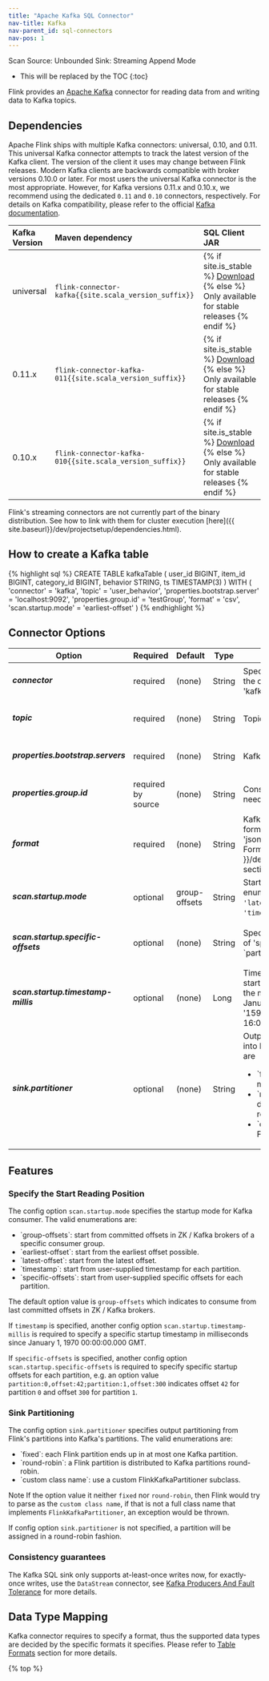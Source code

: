 ```yaml
---
title: "Apache Kafka SQL Connector"
nav-title: Kafka
nav-parent_id: sql-connectors
nav-pos: 1
---
```

<!--
Licensed to the Apache Software Foundation (ASF) under one
or more contributor license agreements.  See the NOTICE file
distributed with this work for additional information
regarding copyright ownership.  The ASF licenses this file
to you under the Apache License, Version 2.0 (the
"License"); you may not use this file except in compliance
with the License.  You may obtain a copy of the License at

  http://www.apache.org/licenses/LICENSE-2.0

Unless required by applicable law or agreed to in writing,
software distributed under the License is distributed on an
"AS IS" BASIS, WITHOUT WARRANTIES OR CONDITIONS OF ANY
KIND, either express or implied.  See the License for the
specific language governing permissions and limitations
under the License.
-->

<span class="label label-primary">Scan Source: Unbounded</span>
<span class="label label-primary">Sink: Streaming Append Mode</span>

* This will be replaced by the TOC
{:toc}

Flink provides an [Apache Kafka](https://kafka.apache.org) connector for reading data from and writing data to Kafka topics.

Dependencies
------------

Apache Flink ships with multiple Kafka connectors: universal, 0.10, and 0.11.
This universal Kafka connector attempts to track the latest version of the Kafka client.
The version of the client it uses may change between Flink releases.
Modern Kafka clients are backwards compatible with broker versions 0.10.0 or later.
For most users the universal Kafka connector is the most appropriate.
However, for Kafka versions 0.11.x and 0.10.x, we recommend using the dedicated ``0.11`` and ``0.10`` connectors, respectively.
For details on Kafka compatibility, please refer to the official [Kafka documentation](https://kafka.apache.org/protocol.html#protocol_compatibility).

| Kafka Version       | Maven dependency                                          | SQL Client JAR         |
| :------------------ | :-------------------------------------------------------- | :----------------------|
| universal           | `flink-connector-kafka{{site.scala_version_suffix}}`      | {% if site.is_stable %} [Download](https://repo.maven.apache.org/maven2/org/apache/flink/flink-connector-kafka{{site.scala_version_suffix}}/{{site.version}}/flink-connector-kafka{{site.scala_version_suffix}}-{{site.version}}.jar) {% else %} Only available for stable releases {% endif %} |
| 0.11.x              | `flink-connector-kafka-011{{site.scala_version_suffix}}`  | {% if site.is_stable %} [Download](https://repo.maven.apache.org/maven2/org/apache/flink/flink-connector-kafka-011{{site.scala_version_suffix}}/{{site.version}}/flink-connector-kafka{{site.scala_version_suffix}}-{{site.version}}.jar) {% else %} Only available for stable releases {% endif %} |
| 0.10.x              | `flink-connector-kafka-010{{site.scala_version_suffix}}`  | {% if site.is_stable %} [Download](https://repo.maven.apache.org/maven2/org/apache/flink/flink-connector-kafka-010{{site.scala_version_suffix}}/{{site.version}}/flink-connector-kafka{{site.scala_version_suffix}}-{{site.version}}.jar) {% else %} Only available for stable releases {% endif %} |

Flink's streaming connectors are not currently part of the binary distribution.
See how to link with them for cluster execution [here]({{ site.baseurl}}/dev/projectsetup/dependencies.html).

How to create a Kafka table
----------------
<div class="codetabs" markdown="1">
<div data-lang="SQL" markdown="1">
{% highlight sql %}
CREATE TABLE kafkaTable (
 user_id BIGINT,
 item_id BIGINT,
 category_id BIGINT,
 behavior STRING,
 ts TIMESTAMP(3)
) WITH (
 'connector' = 'kafka',
 'topic' = 'user_behavior',
 'properties.bootstrap.server' = 'localhost:9092',
 'properties.group.id' = 'testGroup',
 'format' = 'csv',
 'scan.startup.mode' = 'earliest-offset'
)
{% endhighlight %}
</div>
</div>

Connector Options
----------------

<table class="table table-bordered">
    <thead>
    <tr>
      <th class="text-left" style="width: 25%">Option</th>
      <th class="text-center" style="width: 8%">Required</th>
      <th class="text-center" style="width: 7%">Default</th>
      <th class="text-center" style="width: 10%">Type</th>
      <th class="text-center" style="width: 50%">Description</th>
    </tr>
    </thead>
    <tbody>
    <tr>
      <td><h5>connector</h5></td>
      <td>required</td>
      <td style="word-wrap: break-word;">(none)</td>
      <td>String</td>
      <td>Specify what connector to use, for Kafka the options are: 'kafka', 'kafka-0.11', 'kafka-0.10'.</td>
    </tr>
    <tr>
      <td><h5>topic</h5></td>
      <td>required</td>
      <td style="word-wrap: break-word;">(none)</td>
      <td>String</td>
      <td>Topic name from which the table is read.</td>
    </tr>
    <tr>
      <td><h5>properties.bootstrap.servers</h5></td>
      <td>required</td>
      <td style="word-wrap: break-word;">(none)</td>
      <td>String</td>
      <td>Kafka server connection string.</td>
    </tr>
    <tr>
      <td><h5>properties.group.id</h5></td>
      <td>required by source</td>
      <td style="word-wrap: break-word;">(none)</td>
      <td>String</td>
      <td>Consumer group in Kafka consumer, no need for Kafka producer</td>
    </tr>
    <tr>
      <td><h5>format</h5></td>
      <td>required</td>
      <td style="word-wrap: break-word;">(none)</td>
      <td>String</td>
      <td>Kafka connector requires to specify a format,
      the supported formats are 'csv', 'json' and 'avro'.
      Please refer to [Table Formats]({{ site.baseurl }}/dev/table/connect.html#table-formats) section for more details.
      </td>
    </tr>
    <tr>
      <td><h5>scan.startup.mode</h5></td>
      <td>optional</td>
      <td style="word-wrap: break-word;">group-offsets</td>
      <td>String</td>
      <td>Startup mode for Kafka consumer, valid enumerations are <code>'earliest-offset'</code>, <code>'latest-offset'</code>, <code>'group-offsets'</code>, <code>'timestamp'</code> or <code>'specific-offsets'</code>.</td>
    </tr>
    <tr>
      <td><h5>scan.startup.specific-offsets</h5></td>
      <td>optional</td>
      <td style="word-wrap: break-word;">(none)</td>
      <td>String</td>
      <td>Specifies offsets for each partition in case of 'specific-offsets' startup mode, e.g. `partition:0,offset:42;partition:1,offset:300`.
      </td>
    </tr>
    <tr>
      <td><h5>scan.startup.timestamp-millis</h5></td>
      <td>optional</td>
      <td style="word-wrap: break-word;">(none)</td>
      <td>Long</td>
      <td>Timestamp used in case of 'timestamp' startup mode, the 'timestamp' represents the milliseconds that have passed since January 1, 1970 00:00:00.000 GMT, e.g. '1591776274000' for '2020-06-10 16:04:34 +08:00'.</td>
    </tr>
    <tr>
      <td><h5>sink.partitioner</h5></td>
      <td>optional</td>
      <td style="word-wrap: break-word;">(none)</td>
      <td>String</td>
      <td>Output partitioning from Flink's partitions into Kafka's partitions. Valid enumerations are
      <ul>
        <li><span markdown="span">`fixed`</span>: each Flink partition ends up in at most one Kafka partition.</li>
        <li><span markdown="span">`round-robin`</span>: a Flink partition is distributed to Kafka partitions round-robin.</li>
        <li><span markdown="span">`custom class name`</span>: use a custom FlinkKafkaPartitioner subclass.</li>
      </ul>
      </td>
    </tr>
    </tbody>
</table>

Features
----------------

### Specify the Start Reading Position
The config option `scan.startup.mode` specifies the startup mode for Kafka consumer. The valid enumerations are:
<ul>
<li><span markdown="span">`group-offsets`</span>: start from committed offsets in ZK / Kafka brokers of a specific consumer group.</li>
<li><span markdown="span">`earliest-offset`</span>: start from the earliest offset possible.</li>
<li><span markdown="span">`latest-offset`</span>: start from the latest offset.</li>
<li><span markdown="span">`timestamp`</span>: start from user-supplied timestamp for each partition.</li>
<li><span markdown="span">`specific-offsets`</span>: start from user-supplied specific offsets for each partition.</li>
</ul>

The default option value is `group-offsets` which indicates to consume from last committed offsets in ZK / Kafka brokers.

If `timestamp` is specified, another config option `scan.startup.timestamp-millis` is required to specify a specific startup timestamp in milliseconds since January 1, 1970 00:00:00.000 GMT.

If `specific-offsets` is specified, another config option `scan.startup.specific-offsets` is required to specify specific startup offsets for each partition,
e.g. an option value `partition:0,offset:42;partition:1,offset:300` indicates offset `42` for partition `0` and offset `300` for partition `1`.

### Sink Partitioning
The config option `sink.partitioner` specifies output partitioning from Flink's partitions into Kafka's partitions. The valid enumerations are:
<ul>
<li><span markdown="span">`fixed`</span>: each Flink partition ends up in at most one Kafka partition.</li>
<li><span markdown="span">`round-robin`</span>: a Flink partition is distributed to Kafka partitions round-robin.</li>
<li><span markdown="span">`custom class name`</span>: use a custom FlinkKafkaPartitioner subclass.</li>
</ul>

<span class="label label-danger">Note</span> If the option value it neither `fixed` nor `round-robin`, then Flink would try to parse as
the `custom class name`, if that is not a full class name that implements `FlinkKafkaPartitioner`, an exception would be thrown.

If config option `sink.partitioner` is not specified, a partition will be assigned in a round-robin fashion.

### Consistency guarantees
The Kafka SQL sink only supports at-least-once writes now, for exactly-once writes, use the `DataStream` connector, see
<a href="{{ site.baseurl }}/dev/connectors/kafka.html#kafka-producers-and-fault-tolerance">Kafka Producers And Fault Tolerance</a> for more details.

Data Type Mapping
----------------
Kafka connector requires to specify a format, thus the supported data types are decided by the specific formats it specifies.
Please refer to <a href="{{ site.baseurl }}/dev/table/connectors/formats/index.html">Table Formats</a> section for more details.

{% top %}

